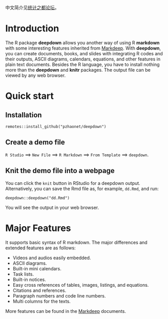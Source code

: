 中文简介见[统计之都论坛](https://d.cosx.org/d/424254-di-po-dang-fa-bu-yi-ge-xue-cang-san-nian-de-guan-yu-markdown-de-r-bao-deepdown)。

# Introduction

The R package **deepdown** allows you another way of using R **markdown** with some interesting features inherited from [Markdeep](http://casual-effects.com/markdeep/). With **deepdown**, you can create documents, books, and slides with integrating R codes and their outputs, ASCII diagrams, calendars, equations, and other features in plain text documents. Besides the R language, you have to install nothing more than the **deepdown** and **knitr** packages. The output file can be viewed by any web browser.

# Quick start

## Installation

```
remotes::install_github("pzhaonet/deepdown")
```

## Create a demo file

`R Studio` ==> `New File` ==> `R Markdown` ==> `From Template` ==> `deepdown`.

## Knit the demo file into a webpage

You can click the `knit` button in RStudio for a deepdown output. Alternatively, you can save the Rmd file as, for example, `dd.Rmd`, and run:

```
deepdown::deepdown("dd.Rmd")
```

You will see the output in your web browser.

# Major Features

It supports basic syntax of R markdown. The major differences and extended features are as follows:

- Videos and audios easily embedded.
- ASCII diagrams.
- Built-in mini calendars.
- Task lists.
- Built-in notices.
- Easy cross references of tables, images, listings, and equations.
- Citations and references.
- Paragraph numbers and code line numbers.
- Multi columns for the texts.

More features can be found in the [Markdeep](http://casual-effects.com/markdeep/) documents.
